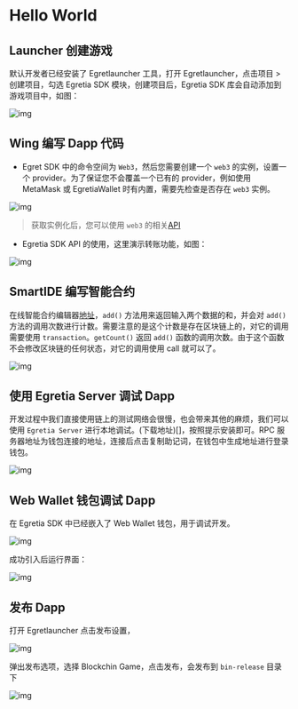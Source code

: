 # Hello World

## Launcher 创建游戏

默认开发者已经安装了 Egretlauncher 工具，打开 Egretlauncher，点击项目 > 创建项目，勾选 Egretia SDK 模块，创建项目后，Egretia SDK 库会自动添加到游戏项目中，如图： 

![img](./e01.jpg)

## Wing 编写 Dapp 代码
  
* Egret SDK 中的命令空间为 `Web3`，然后您需要创建一个 `web3` 的实例，设置一个 provider。为了保证您不会覆盖一个已有的 provider，例如使用 MetaMask 或 EgretiaWallet 时有内置，需要先检查是否存在 `web3` 实例。

![img](./e02.jpg)

> 获取实例化后，您可以使用 `web3` 的相关[API](https://)

* Egretia SDK API 的使用，这里演示转账功能，如图：

![img](./e03.jpg)

## SmartIDE 编写智能合约
  
在线智能合约编辑器[地址](http://smartide.egretia.io/)，`add()` 方法用来返回输入两个数据的和，并会对 `add()` 方法的调用次数进行计数。需要注意的是这个计数是存在区块链上的，对它的调用需要使用 `transaction`。`getCount()` 返回 `add()` 函数的调用次数。由于这个函数不会修改区块链的任何状态，对它的调用使用 call 就可以了。

![img](./e04.jpg)
  
## 使用 Egretia Server 调试 Dapp
  
开发过程中我们直接使用链上的测试网络会很慢，也会带来其他的麻烦，我们可以使用 `Egretia Server` 进行本地调试。(下载地址)[]，按照提示安装即可。RPC 服务器地址为钱包连接的地址，连接后点击复制助记词，在钱包中生成地址进行登录钱包。

![img](./e05.jpg)

## Web Wallet 钱包调试 Dapp

在 Egretia SDK 中已经嵌入了 Web Wallet 钱包，用于调试开发。

![img](./e06.jpg)

成功引入后运行界面：

![img](./e07.jpg)  

## 发布 Dapp

打开 Egretlauncher 点击发布设置，

![img](./e08.jpg)

弹出发布选项，选择 Blockchin Game，点击发布，会发布到 `bin-release` 目录下

![img](./e09.png)